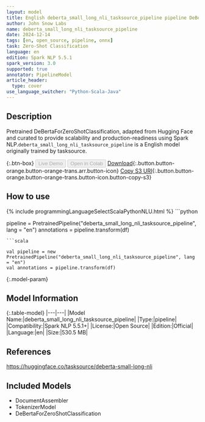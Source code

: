 ```yaml
---
layout: model
title: English deberta_small_long_nli_tasksource_pipeline pipeline DeBertaForZeroShotClassification from tasksource
author: John Snow Labs
name: deberta_small_long_nli_tasksource_pipeline
date: 2024-12-14
tags: [en, open_source, pipeline, onnx]
task: Zero-Shot Classification
language: en
edition: Spark NLP 5.5.1
spark_version: 3.0
supported: true
annotator: PipelineModel
article_header:
  type: cover
use_language_switcher: "Python-Scala-Java"
---
```


## Description

Pretrained DeBertaForZeroShotClassification, adapted from Hugging Face and curated to provide scalability and production-readiness using Spark NLP.`deberta_small_long_nli_tasksource_pipeline` is a English model originally trained by tasksource.

{:.btn-box}
<button class="button button-orange" disabled>Live Demo</button>
<button class="button button-orange" disabled>Open in Colab</button>
[Download](https://s3.amazonaws.com/auxdata.johnsnowlabs.com/public/models/deberta_small_long_nli_tasksource_pipeline_en_5.5.1_3.0_1734208763782.zip){:.button.button-orange.button-orange-trans.arr.button-icon}
[Copy S3 URI](s3://auxdata.johnsnowlabs.com/public/models/deberta_small_long_nli_tasksource_pipeline_en_5.5.1_3.0_1734208763782.zip){:.button.button-orange.button-orange-trans.button-icon.button-copy-s3}

## How to use



<div class="tabs-box" markdown="1">
{% include programmingLanguageSelectScalaPythonNLU.html %}
```python

pipeline = PretrainedPipeline("deberta_small_long_nli_tasksource_pipeline", lang = "en")
annotations =  pipeline.transform(df)   

```
```scala

val pipeline = new PretrainedPipeline("deberta_small_long_nli_tasksource_pipeline", lang = "en")
val annotations = pipeline.transform(df)

```
</div>

{:.model-param}
## Model Information

{:.table-model}
|---|---|
|Model Name:|deberta_small_long_nli_tasksource_pipeline|
|Type:|pipeline|
|Compatibility:|Spark NLP 5.5.1+|
|License:|Open Source|
|Edition:|Official|
|Language:|en|
|Size:|530.5 MB|

## References

https://huggingface.co/tasksource/deberta-small-long-nli

## Included Models

- DocumentAssembler
- TokenizerModel
- DeBertaForZeroShotClassification